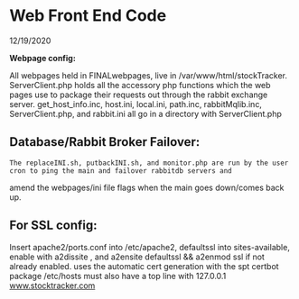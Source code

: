 # Web Front End Code

12/19/2020

**Webpage config:**

  All webpages held in FINALwebpages, live in /var/www/html/stockTracker.
  ServerClient.php holds all the accessory php functions which the web pages use to package their requests out through the rabbit exchange server.
  get_host_info.inc, host.ini, local.ini, path.inc, rabbitMqlib.inc, ServerClient.php, and rabbit.ini all go in a directory with ServerClient.php
  
## Database/Rabbit Broker Failover:

    The replaceINI.sh, putbackINI.sh, and monitor.php are run by the user cron to ping the main and failover rabbitdb servers and
amend the webpages/ini file flags when the main goes down/comes back up.

## For SSL config:
   Insert apache2/ports.conf into /etc/apache2, defaultssl into sites-available, enable with a2dissite , and a2ensite defaultssl && a2enmod ssl if not already enabled.
uses the automatic cert generation with the spt certbot package 
/etc/hosts must also have a top line with 127.0.0.1 www.stocktracker.com
